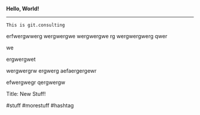 **Hello, World!**

---

```
This is git.consulting
```
erfwergwwerg
wergwergwe
wergwergwe
rg
wergwergwerg
qwer

we

ergwergwet

wergwergrw
ergwerg
aefaergergewr

efwergwegr
qergwergw


Title: New Stuff!

#stuff 
#morestuff 
#hashtag

